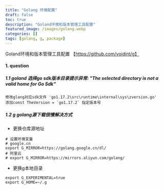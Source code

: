 ```yaml
---
title: "Golang 环境配置"
draft: false
toc: true
description: "Goland环境和版本管理工具配置"
featured_image: /images/golang.webp
categories: []
tags: [golang, g, package]
---
```

Goland环境和版本管理工具配置 【https://github.com/voidint/g】<!--more-->
#### 1. question

##### 1.1 goland 选择go sdk版本目录提示异常: "The selected directory is not a valid home for Go Sdk"

```
修改glang对应sdk文件 'go1.17.2\src\runtime\internal\sys\zversion.go'
添加const TheVersion = `go1.17.2` 指定版本号
```

##### 1.2 g golang源下载很慢解决方式

- 更换仓库源地址

```
# 设置环境变量
# google.cn
export G_MIRROR=https://golang.google.cn/dl/
# 阿里云
# export G_MIRROR=https://mirrors.aliyun.com/golang/
```

- 更换g本地目录

```
export G_EXPERIMENTAL=true
export G_HOME=~/.g
```
